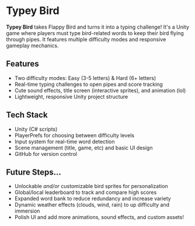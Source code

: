 # Typey Bird

**Typey Bird** takes Flappy Bird and turns it into a typing challenge! It's a Unity game where players must type bird-related words to keep their bird flying through pipes. It features multiple difficulty modes and responsive gameplay mechanics.

## Features
- Two difficulty modes: Easy (3-5 letters) & Hard (6+ letters)
- Real-time typing challenges to open pipes and score tracking 
- Cute sound effects, title screen (interactive sprites), and animation (lol)
- Lightweight, responsive Unity project structure

## Tech Stack
- Unity (C# scripts)
- PlayerPrefs for choosing between difficulty levels
- Input system for real-time word detection
- Scene management (title, game, etc) and basic UI design
- GitHub for version control

## Future Steps...
- Unlockable _and/or_ customizable bird sprites for personalization  
- Global/local leaderboard to track and compare high scores  
- Expanded word bank to reduce redundancy and increase variety 
- Dynamic weather effects (clouds, wind, rain) to up difficulty and immersion 
- Polish UI and add more animations, sound effects, and custom assets!
